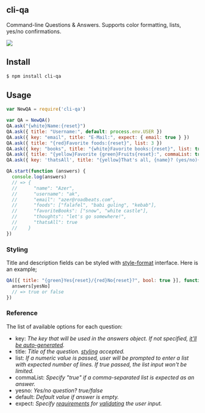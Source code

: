 ## cli-qa

Command-line Questions & Answers. Supports color formatting, lists, yes/no confirmations.

![](https://cldup.com/yaS8YF7scZ.png)

## Install

```bash
$ npm install cli-qa
```

## Usage

```js
var NewQA = require('cli-qa')

var QA = NewQA()
QA.ask("{white}Name:{reset}")
QA.ask({ title: "Username:", default: process.env.USER })
QA.ask({ key: "email", title: "E-Mail:", expect: { email: true } })
QA.ask({ title: "{red}Favorite foods:{reset}", list: 3 })
QA.ask({ key: "books", title: "{white}Favorite books:{reset}", list: true })
QA.ask({ title: "{yellow}Favorite {green}Fruits{reset}:", commaList: true })
QA.ask({ key: 'thatsAll', title: "{yellow}That's all, {name}? (yes/no){reset}", yesno: true })

QA.start(function (answers) {
  console.log(answers)
  // => {
  //      "name": "Azer",
  //      "username": "ak",
  //      "email": "azer@roadbeats.com",
  //      "foods": ["falafel", "babi guling", "kebab"],
  //      "favoriteBooks": ["snow", "white castle"],
  //      "thoughts": "let's go somewhere!",
  //      "thatsAll": true
  //    }
})
```

### Styling

Title and description fields can be styled with [style-format](http://github.com/azer/style-format) interface. Here is an example;

```js
QA([{ title: "{green}Yes{reset}/{red}No{reset}?", bool: true }], function (answers) {
  answers[yesNo]
  // => true or false
})
```

### Reference

The list of available options for each question:

* key: *The key that will be used in the answers object. If not specified, [it'll be auto-generated](http://github.com/azer/variable-name).*
* title: *Title of the question. [styling](http://github.com/azer/style-format) accepted.*
* list: *If a numeric value is passed, user will be prompted to enter a list with expected number of lines. If true passed, the list input won't be limited.*
* commaList: *Specify "true" if a comma-separated list is expected as an answer.*
* yesno: *Yes/no question? true/false*
* default: *Default value if answer is empty.*
* expect: *Specify [requirements](https://github.com/azer/validate-value#reference) for [validating](https://github.com/azer/validate-value) the user input.*
